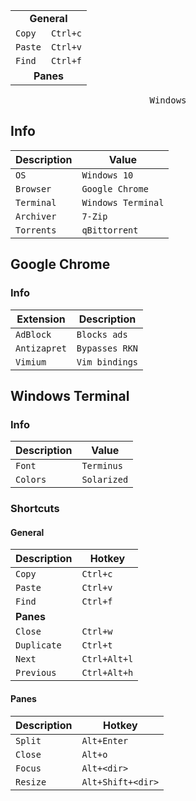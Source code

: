 <table>
  <tr>
    <td align=center colspan="2">
      <b>General</b>
    </td>
  </tr>
  <tr>
    <td>
      <code>Copy</code>
    </td>
    <td>
      <code>Ctrl+c</code>
    </td>
  </tr>
  <tr>
    <td>
      <code>Paste</code>
    </td>
    <td>
      <code>Ctrl+v</code>
    </td>
  </tr>
  <tr>
    <td>
      <code>Find</code>
    </td>
    <td>
      <code>Ctrl+f</code>
    </td>
  </tr>
  <tr>
    <td align=center colspan="2">
      <b>Panes</b>
    </td>
  </tr>
</table>

<pre align="center">Windows</pre>

## Info

| Description | Value |
| --- | --- |
| `OS` | `Windows 10` |
| `Browser` | `Google Chrome` |
| `Terminal` | `Windows Terminal` |
| `Archiver` | `7-Zip` |
| `Torrents` | `qBittorrent` |

## Google Chrome
### Info

| Extension | Description |
| --- | --- |
| `AdBlock` | `Blocks ads` |
| `Antizapret` | `Bypasses RKN` |
| `Vimium` | `Vim bindings` |

## Windows Terminal
### Info

| Description | Value |
| --- | --- |
| `Font` | `Terminus` |
| `Colors` | `Solarized` |

### Shortcuts
#### General

| Description | Hotkey |
| --- | --- |
| `Copy` | `Ctrl+c` |
| `Paste` | `Ctrl+v` |
| `Find` | `Ctrl+f` |
| **Panes** | |
| `Close` | `Ctrl+w` |
| `Duplicate` | `Ctrl+t` |
| `Next` | `Ctrl+Alt+l` |
| `Previous` | `Ctrl+Alt+h` |

#### Panes

| Description | Hotkey |
| --- | --- |
| `Split` | `Alt+Enter` |
| `Close` | `Alt+o` |
| `Focus` | `Alt+<dir>` |
| `Resize` | `Alt+Shift+<dir>` |
